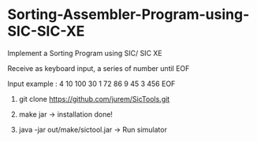 # Sorting-Assembler-Program-using-SIC-SIC-XE

Implement a Sorting Program using SIC/ SIC XE

Receive as keyboard input, a series of number until EOF

Input example : 4 10 100 30 1 72 86 9 45 3 456 EOF

<Tool>

1) git clone https://github.com/jurem/SicTools.git

2) make jar -> installation done!

3) java -jar out/make/sictool.jar -> Run simulator
